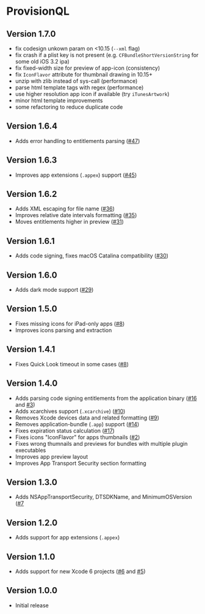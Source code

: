 # ProvisionQL

## Version 1.7.0

* fix codesign unkown param on <10.15 (`--xml` flag)
* fix crash if a plist key is not present (e.g. `CFBundleShortVersionString` for some old iOS 3.2 ipa)
* fix fixed-width size for  preview of app-icon  (consistency)
* fix `IconFlavor` attribute for thumbnail drawing in 10.15+
* unzip with zlib instead of sys-call (performance)
* parse html template tags with regex (performance)
* use higher resolution app icon if available (try `iTunesArtwork`)
* minor html template improvements
* some refactoring to reduce duplicate code 

## Version 1.6.4

* Adds error handling to entitlements parsing ([#47](https://github.com/ealeksandrov/ProvisionQL/pull/47))

## Version 1.6.3

* Improves app extensions (`.appex`) support ([#45](https://github.com/ealeksandrov/ProvisionQL/pull/45))

## Version 1.6.2

* Adds XML escaping for file name ([#36](https://github.com/ealeksandrov/ProvisionQL/issues/36))
* Improves relative date intervals formatting ([#35](https://github.com/ealeksandrov/ProvisionQL/issues/35))
* Moves entitlements higher in preview ([#31](https://github.com/ealeksandrov/ProvisionQL/issues/31))

## Version 1.6.1

* Adds code signing, fixes macOS Catalina compatibility ([#30](https://github.com/ealeksandrov/ProvisionQL/issues/30))

## Version 1.6.0

* Adds dark mode support ([#29](https://github.com/ealeksandrov/ProvisionQL/pull/29))

## Version 1.5.0

* Fixes missing icons for iPad-only apps ([#8](https://github.com/ealeksandrov/ProvisionQL/issues/22))
* Improves icons parsing and extraction

## Version 1.4.1

* Fixes Quick Look timeout in some cases ([#8](https://github.com/ealeksandrov/ProvisionQL/issues/8))

## Version 1.4.0

* Adds parsing code signing entitlements from the application binary ([#16](https://github.com/ealeksandrov/ProvisionQL/pull/16) and [#3](https://github.com/ealeksandrov/ProvisionQL/issues/3))
* Adds xcarchives support (`.xcarchive`) ([#10](https://github.com/ealeksandrov/ProvisionQL/issues/10))
* Removes Xcode devices data and related formatting ([#9](https://github.com/ealeksandrov/ProvisionQL/issues/9))
* Removes application-bundle (`.app`) support ([#14](https://github.com/ealeksandrov/ProvisionQL/issues/14))
* Fixes expiration status calculation ([#17](https://github.com/ealeksandrov/ProvisionQL/issues/17))
* Fixes icons "IconFlavor" for apps thumbnails ([#2](https://github.com/ealeksandrov/ProvisionQL/issues/2))
* Fixes wrong thumnails and previews for bundles with multiple plugin executables
* Improves app preview layout
* Improves App Transport Security section formatting

## Version 1.3.0
* Adds NSAppTransportSecurity, DTSDKName, and MinimumOSVersion ([#7](https://github.com/ealeksandrov/ProvisionQL/pull/7)

## Version 1.2.0
* Adds support for app extensions (`.appex`)

## Version 1.1.0
* Adds support  for new Xcode 6 projects ([#6](https://github.com/ealeksandrov/ProvisionQL/pull/6) and [#5](https://github.com/ealeksandrov/ProvisionQL/issues/5))

## Version 1.0.0
* Initial release
